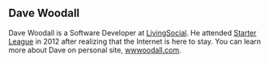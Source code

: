 ## Dave Woodall

Dave Woodall is a Software Developer at [LivingSocial](http://www.livingsocial.com). He attended [Starter League](http://www.starterleague.com) in 2012 after realizing that the Internet is here to stay.  You can learn more about Dave on personal site, [wwwoodall.com](http://www.wwwoodall.com).
